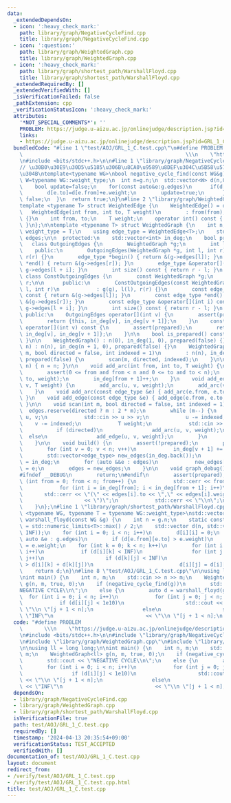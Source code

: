 ```yaml
---
data:
  _extendedDependsOn:
  - icon: ':heavy_check_mark:'
    path: library/graph/NegativeCycleFind.cpp
    title: library/graph/NegativeCycleFind.cpp
  - icon: ':question:'
    path: library/graph/WeightedGraph.cpp
    title: library/graph/WeightedGraph.cpp
  - icon: ':heavy_check_mark:'
    path: library/graph/shortest_path/WarshallFloyd.cpp
    title: library/graph/shortest_path/WarshallFloyd.cpp
  _extendedRequiredBy: []
  _extendedVerifiedWith: []
  _isVerificationFailed: false
  _pathExtension: cpp
  _verificationStatusIcon: ':heavy_check_mark:'
  attributes:
    '*NOT_SPECIAL_COMMENTS*': ''
    PROBLEM: https://judge.u-aizu.ac.jp/onlinejudge/description.jsp?id=GRL_1_C
    links:
    - https://judge.u-aizu.ac.jp/onlinejudge/description.jsp?id=GRL_1_C
  bundledCode: "#line 1 \"test/AOJ/GRL_1_C.test.cpp\"\n#define PROBLEM           \
    \                                                     \\\n    \"https://judge.u-aizu.ac.jp/onlinejudge/description.jsp?id=GRL_1_C\"\
    \n#include <bits/stdc++.h>\n\n#line 1 \"library/graph/NegativeCycleFind.cpp\"\n\
    // \u30B0\u30E9\u30D5\u5185\u306B\u8CA0\u9589\u8DEF\u304C\u5B58\u5728\u3059\u308B\
    \u304B\ntemplate<typename WG>\nbool negative_cycle_find(const WG&g){\n  using\
    \ W=typename WG::weight_type;\n  int n=g.n;\n  std::vector<W> d(n,0);\n  while(n--){\n\
    \    bool update=false;\n    for(const auto&e:g.edges)\n      if(d[e.to]>d[e.from]+e.weight){\n\
    \        d[e.to]=d[e.from]+e.weight;\n        update=true;\n      }\n    if(!update)return\
    \ false;\n  }\n  return true;\n}\n#line 2 \"library/graph/WeightedGraph.cpp\"\n\
    template <typename T> struct WeightedEdge {\n    WeightedEdge() = default;\n \
    \   WeightedEdge(int from, int to, T weight)\n        : from(from), to(to), weight(weight)\
    \ {}\n    int from, to;\n    T weight;\n    operator int() const { return to;\
    \ }\n};\n\ntemplate <typename T> struct WeightedGraph {\n    int n;\n    using\
    \ weight_type = T;\n    using edge_type = WeightedEdge<T>;\n    std::vector<edge_type>\
    \ edges;\n\n  protected:\n    std::vector<int> in_deg;\n    bool prepared;\n \
    \   class OutgoingEdges {\n        WeightedGraph *g;\n        int l, r;\n\n  \
    \    public:\n        OutgoingEdges(WeightedGraph *g, int l, int r) : g(g), l(l),\
    \ r(r) {}\n        edge_type *begin() { return &(g->edges[l]); }\n        edge_type\
    \ *end() { return &(g->edges[r]); }\n        edge_type &operator[](int i) { return\
    \ g->edges[l + i]; }\n        int size() const { return r - l; }\n    };\n   \
    \ class ConstOutgoingEdges {\n        const WeightedGraph *g;\n        int l,\
    \ r;\n\n      public:\n        ConstOutgoingEdges(const WeightedGraph *g, int\
    \ l, int r)\n            : g(g), l(l), r(r) {}\n        const edge_type *begin()\
    \ const { return &(g->edges[l]); }\n        const edge_type *end() const { return\
    \ &(g->edges[r]); }\n        const edge_type &operator[](int i) const { return\
    \ g->edges[l + i]; }\n        int size() const { return r - l; }\n    };\n\n \
    \ public:\n    OutgoingEdges operator[](int v) {\n        assert(prepared);\n\
    \        return {this, in_deg[v], in_deg[v + 1]};\n    }\n    const ConstOutgoingEdges\
    \ operator[](int v) const {\n        assert(prepared);\n        return {this,\
    \ in_deg[v], in_deg[v + 1]};\n    }\n\n    bool is_prepared() const { return prepared;\
    \ }\n\n    WeightedGraph() : n(0), in_deg(1, 0), prepared(false) {}\n    WeightedGraph(int\
    \ n) : n(n), in_deg(n + 1, 0), prepared(false) {}\n    WeightedGraph(int n, int\
    \ m, bool directed = false, int indexed = 1)\n        : n(n), in_deg(n + 1, 0),\
    \ prepared(false) {\n        scan(m, directed, indexed);\n    }\n\n    void resize(int\
    \ n) { n = n; }\n\n    void add_arc(int from, int to, T weight) {\n        assert(!prepared);\n\
    \        assert(0 <= from and from < n and 0 <= to and to < n);\n        edges.emplace_back(from,\
    \ to, weight);\n        in_deg[from + 1]++;\n    }\n    void add_edge(int u, int\
    \ v, T weight) {\n        add_arc(u, v, weight);\n        add_arc(v, u, weight);\n\
    \    }\n    void add_arc(const edge_type &e) { add_arc(e.from, e.to, e.weight);\
    \ }\n    void add_edge(const edge_type &e) { add_edge(e.from, e.to, e.weight);\
    \ }\n\n    void scan(int m, bool directed = false, int indexed = 1) {\n      \
    \  edges.reserve(directed ? m : 2 * m);\n        while (m--) {\n            int\
    \ u, v;\n            std::cin >> u >> v;\n            u -= indexed;\n        \
    \    v -= indexed;\n            T weight;\n            std::cin >> weight;\n \
    \           if (directed)\n                add_arc(u, v, weight);\n          \
    \  else\n                add_edge(u, v, weight);\n        }\n        build();\n\
    \    }\n\n    void build() {\n        assert(!prepared);\n        prepared = true;\n\
    \        for (int v = 0; v < n; v++)\n            in_deg[v + 1] += in_deg[v];\n\
    \        std::vector<edge_type> new_edges(in_deg.back());\n        auto counter\
    \ = in_deg;\n        for (auto &&e : edges)\n            new_edges[counter[e.from]++]\
    \ = e;\n        edges = new_edges;\n    }\n\n    void graph_debug() const {\n\
    #ifndef __DEBUG\n        return;\n#endif\n        assert(prepared);\n        for\
    \ (int from = 0; from < n; from++) {\n            std::cerr << from << \";\";\n\
    \            for (int i = in_deg[from]; i < in_deg[from + 1]; i++)\n         \
    \       std::cerr << \"(\" << edges[i].to << \",\" << edges[i].weight\n      \
    \                    << \")\";\n            std::cerr << \"\\n\";\n        }\n\
    \    }\n};\n#line 1 \"library/graph/shortest_path/WarshallFloyd.cpp\"\ntemplate\
    \ <typename WG, typename T = typename WG::weight_type>\nstd::vector<std::vector<T>>\
    \ warshall_floyd(const WG &g) {\n    int n = g.n;\n    static constexpr T INF\
    \ = std::numeric_limits<T>::max() / 2;\n    std::vector d(n, std::vector<T>(n,\
    \ INF));\n    for (int i = 0; i < n; i++)\n        d[i][i] = 0;\n    for (const\
    \ auto &e : g.edges)\n        if (d[e.from][e.to] > e.weight)\n            d[e.from][e.to]\
    \ = e.weight;\n    for (int k = 0; k < n; k++)\n        for (int i = 0; i < n;\
    \ i++)\n            if (d[i][k] < INF)\n                for (int j = 0; j < n;\
    \ j++)\n                    if (d[k][j] < INF)\n                        if (d[i][j]\
    \ > d[i][k] + d[k][j])\n                            d[i][j] = d[i][k] + d[k][j];\n\
    \    return d;\n}\n#line 8 \"test/AOJ/GRL_1_C.test.cpp\"\n\nusing ll = long long;\n\
    \nint main() {\n    int n, m;\n    std::cin >> n >> m;\n    WeightedGraph<ll>\
    \ g(n, m, true, 0);\n    if (negative_cycle_find(g))\n        std::cout << \"\
    NEGATIVE CYCLE\\n\";\n    else {\n        auto d = warshall_floyd(g);\n      \
    \  for (int i = 0; i < n; i++)\n            for (int j = 0; j < n; j++)\n    \
    \            if (d[i][j] < 1e10)\n                    std::cout << d[i][j] <<\
    \ \"\\n \"[j + 1 < n];\n                else\n                    std::cout <<\
    \ \"INF\"\n                              << \"\\n \"[j + 1 < n];\n    }\n}\n"
  code: "#define PROBLEM                                                         \
    \       \\\n    \"https://judge.u-aizu.ac.jp/onlinejudge/description.jsp?id=GRL_1_C\"\
    \n#include <bits/stdc++.h>\n\n#include \"library/graph/NegativeCycleFind.cpp\"\
    \n#include \"library/graph/WeightedGraph.cpp\"\n#include \"library/graph/shortest_path/WarshallFloyd.cpp\"\
    \n\nusing ll = long long;\n\nint main() {\n    int n, m;\n    std::cin >> n >>\
    \ m;\n    WeightedGraph<ll> g(n, m, true, 0);\n    if (negative_cycle_find(g))\n\
    \        std::cout << \"NEGATIVE CYCLE\\n\";\n    else {\n        auto d = warshall_floyd(g);\n\
    \        for (int i = 0; i < n; i++)\n            for (int j = 0; j < n; j++)\n\
    \                if (d[i][j] < 1e10)\n                    std::cout << d[i][j]\
    \ << \"\\n \"[j + 1 < n];\n                else\n                    std::cout\
    \ << \"INF\"\n                              << \"\\n \"[j + 1 < n];\n    }\n}"
  dependsOn:
  - library/graph/NegativeCycleFind.cpp
  - library/graph/WeightedGraph.cpp
  - library/graph/shortest_path/WarshallFloyd.cpp
  isVerificationFile: true
  path: test/AOJ/GRL_1_C.test.cpp
  requiredBy: []
  timestamp: '2024-04-13 20:35:54+09:00'
  verificationStatus: TEST_ACCEPTED
  verifiedWith: []
documentation_of: test/AOJ/GRL_1_C.test.cpp
layout: document
redirect_from:
- /verify/test/AOJ/GRL_1_C.test.cpp
- /verify/test/AOJ/GRL_1_C.test.cpp.html
title: test/AOJ/GRL_1_C.test.cpp
---
```

